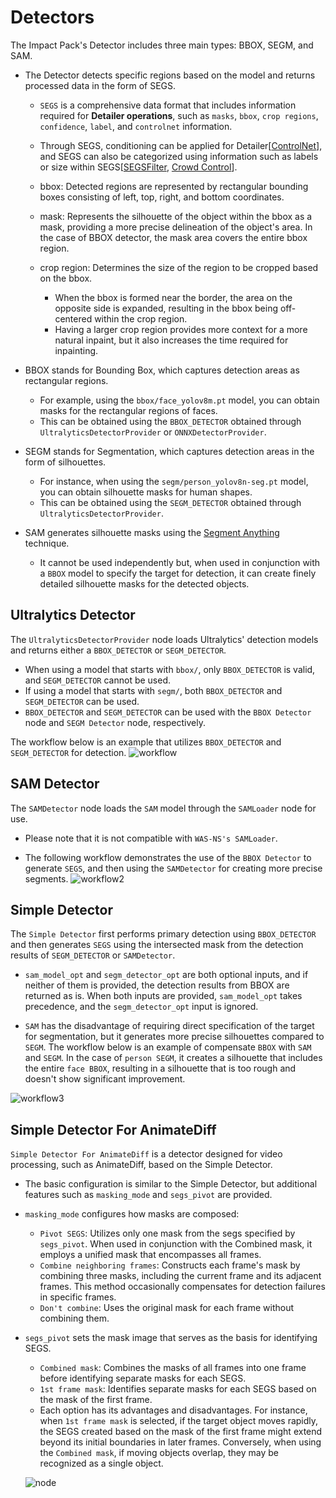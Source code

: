 # Detectors

The Impact Pack's Detector includes three main types: BBOX, SEGM, and SAM.
* The Detector detects specific regions based on the model and returns processed data in the form of SEGS.
  - `SEGS` is a comprehensive data format that includes information required for **Detailer operations**, such as `masks`, `bbox`, `crop regions`, `confidence`, `label`, and `controlnet` information.
  - Through SEGS, conditioning can be applied for Detailer[[ControlNet](https://www.youtube.com/watch?v=RoWzBo9I0MQ)], and SEGS can also be categorized using information such as labels or size within SEGS[[SEGSFilter](https://www.youtube.com/watch?v=4IjplfhDU60), [Crowd Control](https://www.youtube.com/watch?v=9GSQlxZFrLI)].

  - bbox: Detected regions are represented by rectangular bounding boxes consisting of left, top, right, and bottom coordinates.
  - mask: Represents the silhouette of the object within the bbox as a mask, providing a more precise delineation of the object's area. In the case of BBOX detector, the mask area covers the entire bbox region.
  - crop region: Determines the size of the region to be cropped based on the bbox.
    - When the bbox is formed near the border, the area on the opposite side is expanded, resulting in the bbox being off-centered within the crop region.
    - Having a larger crop region provides more context for a more natural inpaint, but it also increases the time required for inpainting.


* BBOX stands for Bounding Box, which captures detection areas as rectangular regions.
  - For example, using the `bbox/face_yolov8m.pt` model, you can obtain masks for the rectangular regions of faces.
  - This can be obtained using the `BBOX_DETECTOR` obtained through `UltralyticsDetectorProvider` or `ONNXDetectorProvider`.

* SEGM stands for Segmentation, which captures detection areas in the form of silhouettes.
  - For instance, when using the `segm/person_yolov8n-seg.pt` model, you can obtain silhouette masks for human shapes.
  - This can be obtained using the `SEGM_DETECTOR` obtained through `UltralyticsDetectorProvider`.

* SAM generates silhouette masks using the [Segment Anything](https://segment-anything.com/) technique.
  - It cannot be used independently but, when used in conjunction with a `BBOX` model to specify the target for detection, it can create finely detailed silhouette masks for the detected objects.


## Ultralytics Detector

The `UltralyticsDetectorProvider` node loads Ultralytics' detection models and returns either a `BBOX_DETECTOR` or `SEGM_DETECTOR`.
* When using a model that starts with `bbox/`, only `BBOX_DETECTOR` is valid, and `SEGM_DETECTOR` cannot be used.
* If using a model that starts with `segm/`, both `BBOX_DETECTOR` and `SEGM_DETECTOR` can be used.
* `BBOX_DETECTOR` and `SEGM_DETECTOR` can be used with the `BBOX Detector` node and `SEGM Detector` node, respectively. 

The workflow below is an example that utilizes `BBOX_DETECTOR` and `SEGM_DETECTOR` for detection.
![workflow](https://github.com/ltdrdata/ComfyUI-extension-tutorials/raw/Main/ComfyUI-Impact-Pack/images/detectors.png)


## SAM Detector

The `SAMDetector` node loads the `SAM` model through the `SAMLoader` node for use. 
* Please note that it is not compatible with `WAS-NS's SAMLoader`.

* The following workflow demonstrates the use of the `BBOX Detector` to generate `SEGS`, and then using the `SAMDetector` for creating more precise segments.
![workflow2](https://github.com/ltdrdata/ComfyUI-extension-tutorials/raw/Main/ComfyUI-Impact-Pack/images/detectors-sam.png)


## Simple Detector

The `Simple Detector` first performs primary detection using `BBOX_DETECTOR` and then generates `SEGS` using the intersected mask from the detection results of `SEGM_DETECTOR` or `SAMDetector`.

* `sam_model_opt` and `segm_detector_opt` are both optional inputs, and if neither of them is provided, the detection results from BBOX are returned as is. When both inputs are provided, `sam_model_opt` takes precedence, and the `segm_detector_opt` input is ignored.

* `SAM` has the disadvantage of requiring direct specification of the target for segmentation, but it generates more precise silhouettes compared to `SEGM`. The workflow below is an example of compensate `BBOX` with `SAM` and `SEGM`. In the case of `person SEGM`, it creates a silhouette that includes the entire `face BBOX`, resulting in a silhouette that is too rough and doesn't show significant improvement.

![workflow3](https://github.com/ltdrdata/ComfyUI-extension-tutorials/raw/Main/ComfyUI-Impact-Pack/images/detectors-simple.png)


## Simple Detector For AnimateDiff

`Simple Detector For AnimateDiff` is a detector designed for video processing, such as AnimateDiff, based on the Simple Detector.

* The basic configuration is similar to the Simple Detector, but additional features such as `masking_mode` and `segs_pivot` are provided.
* `masking_mode` configures how masks are composed:
  * `Pivot SEGS`: Utilizes only one mask from the segs specified by `segs_pivot`. When used in conjunction with the Combined mask, it employs a unified mask that encompasses all frames.
  * `Combine neighboring frames`: Constructs each frame's mask by combining three masks, including the current frame and its adjacent frames. This method occasionally compensates for detection failures in specific frames.
  * `Don't combine`: Uses the original mask for each frame without combining them.
* `segs_pivot` sets the mask image that serves as the basis for identifying SEGS.
  * `Combined mask`: Combines the masks of all frames into one frame before identifying separate masks for each SEGS.
  * `1st frame mask`: Identifies separate masks for each SEGS based on the mask of the first frame.
  * Each option has its advantages and disadvantages. For instance, when `1st frame mask` is selected, if the target object moves rapidly, the SEGS created based on the mask of the first frame might extend beyond its initial boundaries in later frames. Conversely, when using the `Combined mask`, if moving objects overlap, they may be recognized as a single object.

  ![node](https://github.com/ltdrdata/ComfyUI-extension-tutorials/raw/Main/ComfyUI-Impact-Pack/images/simple-detector-for-ad.jpg)